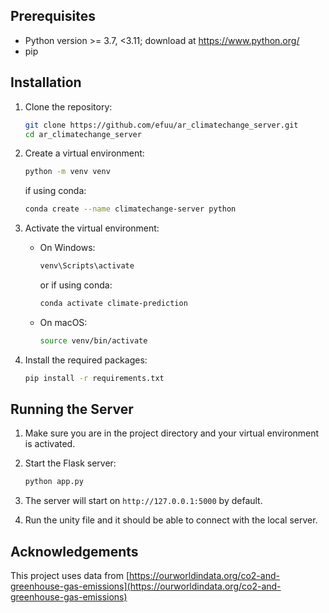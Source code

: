 ## Prerequisites

- Python version >= 3.7, <3.11; download at https://www.python.org/
- pip

## Installation

1. Clone the repository:
    ```bash
    git clone https://github.com/efuu/ar_climatechange_server.git
    cd ar_climatechange_server
    ```

2. Create a virtual environment:
    ```bash
    python -m venv venv
    ```

   if using conda:
   ```bash
   conda create --name climatechange-server python
   ```

4. Activate the virtual environment:

    - On Windows:
        ```bash
        venv\Scripts\activate
        ```
        or if using conda:
        ```bash
        conda activate climate-prediction
        ```
    - On macOS:
        ```bash
        source venv/bin/activate
        ```

5. Install the required packages:
    ```bash
    pip install -r requirements.txt
    ```

## Running the Server

1. Make sure you are in the project directory and your virtual environment is activated.

2. Start the Flask server:
    ```bash
    python app.py
    ```

3. The server will start on `http://127.0.0.1:5000` by default.

4. Run the unity file and it should be able to connect with the local server. 

## Acknowledgements

This project uses data from [https://ourworldindata.org/co2-and-greenhouse-gas-emissions](https://ourworldindata.org/co2-and-greenhouse-gas-emissions)
